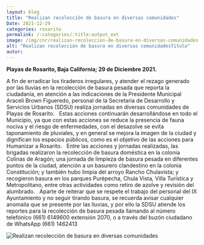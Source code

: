 ```yaml
---
layout: blog
title: "Realizan recolección de basura en diversas comunidades"
Date: 2021-12-29
categories: rosarito
permalink: /:categories/:title:output_ext
image: /img/cnr/realizan-recoleccion-de-basura-en-diversas-comunidades.png
alt: "Realizan recolección de basura en diversas comunidadesTitulo"
autor:
---
```


**Playas de Rosarito, Baja California; 29 de Diciembre 2021.** 

A fin de erradicar los tiraderos irregulares, y atender el rezago generado por las lluvias en la recolección de basura pesada que reporta la ciudadanía, en atención a las indicaciones de la Presidente Municipal Araceli Brown Figueredo, personal de la Secretaría de Desarrollo y Servicios Urbanos (SDSU) realiza jornadas en diversas comunidades de Playas de Rosarito.
 
Estas acciones continuarán desarrollándose en todo el Municipio, ya que con estas acciones se reduce la presencia de fauna nociva y el riesgo de enfermedades, con el desazolve se evita taponamiento de pluviales, y en general se mejora la imagen de la ciudad y dignifican los espacios públicos, como es el objetivo de las acciones para Humanizar a Rosarito.
 
Entre las acciones y jornadas realizadas, las brigadas realizaron la recolección de basura doméstica en la colonia Colinas de Aragón; una jornada de limpieza de basura pesada en diferentes puntos de la ciudad, atención a un basurero clandestino en la colonia Constitución; y también hubo limpia del arroyo Rancho Chulavista; y recogieron basura en los parques Purépecha, Chula Vista, Villa Turística y Metropolitano, entre otras actividades como retiro de azolve y revisión del alumbrado.
 
Aparte de reiterar que se respete el trabajo del personal del IX Ayuntamiento y no seguir tirando basura, se recuerda avisar cualquier anomalía que se presente por las lluvias, y por ello la SDSU atiende los reportes para la recolección de basura pesada llamando al número telefónico (661) 6149600 extensión 2070, o a través del buzón ciudadano de WhatsApp (661) 1462413

<div id="carouselExampleSlidesOnly" class="carousel slide" data-ride="carousel">
  <div class="carousel-inner">
    <div class="carousel-item active">
       <img class="d-block w-100" src="/img/cnr/realizan-recoleccion-de-basura-en-diversas-comunidades.png" loading="lazy"  alt="Realizan recolección de basura en diversas comunidades">
    </div>
  </div>
</div>